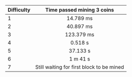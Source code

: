 | Difficulty | Time passed mining 3 coins                |
| ---------- | :---------------------------------------: |
| 1          | 14.789 ms                                 |
| 2          | 40.897 ms                                 |
| 3          | 123.379 ms                                |
| 4          | 0.518 s                                   |
| 5          | 37.133 s                                  |
| 6          | 1 m 41 s                                  |
| 7          | Still waiting for first block to be mined |